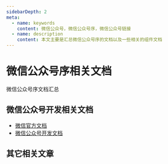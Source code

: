 ```yaml
---
sidebarDepth: 2
meta:
  - name: keywords
    content: 微信公众号，微信公众号序，微信公众号链接
  - name: description
    content: 本文主要是汇总微信公众号序的文档以及一些相关的组件文档
---
```


# 微信公众号序相关文档

微信公众号序文档汇总


## 微信公众号开发相关文档

- [微信官方文档](https://developers.weixin.qq.com/doc/)
- [微信公众号开发文档](https://developers.weixin.qq.com/doc/offiaccount/Getting_Started/Overview.html)






## 其它相关文章